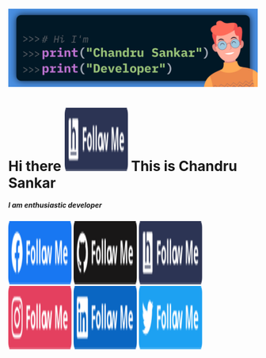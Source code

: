 ![](https://raw.githubusercontent.com/ChandruSankar/ChandruSankar/master/Readme_Profile.jpg)

# Hi there <img src="https://raw.githubusercontent.com/ChandruSankar/ChandruSankar/master/assets/hackerearth.svg" width="128" height="128"> This is Chandru Sankar 
##### I am enthusiastic developer

<a href="https://www.facebook.com/chanesc99/" target="_blank" style="text-decoration: none">
  <img src="https://raw.githubusercontent.com/ChandruSankar/ChandruSankar/master/assets/facebook.svg" width="128" height="128">
</a>

<a href="https://github.com/ChandruSankar" target="_blank" style="text-decoration: none">
  <img src="https://raw.githubusercontent.com/ChandruSankar/ChandruSankar/master/assets/github.svg" width="128" height="128">
</a>

<a href="https://www.hackerearth.com/@escchandru" target="_blank" style="text-decoration: none">
  <img src="https://raw.githubusercontent.com/ChandruSankar/ChandruSankar/master/assets/hackerearth.svg" width="128" height="128">
</a>

<a href="https://www.instagram.com/escchandru/" target="_blank" style="text-decoration: none">
  <img src="https://raw.githubusercontent.com/ChandruSankar/ChandruSankar/master/assets/instagram.svg" width="128" height="128">
</a>

<a href="https://github.com/bharathmsd7" target="_blank" style="text-decoration: none">
  <img src="https://raw.githubusercontent.com/ChandruSankar/ChandruSankar/master/assets/linkedin.svg" width="128" height="128">
</a>

<a href="https://twitter.com/escchandru" target="_blank" style="text-decoration: none">
  <img src="https://raw.githubusercontent.com/ChandruSankar/ChandruSankar/master/assets/twitter.svg" width="128" height="128">
</a>












